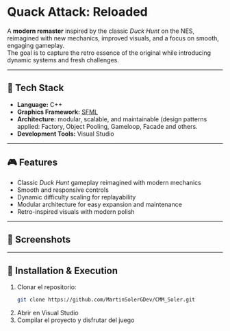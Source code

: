 # **Quack Attack: Reloaded**

A **modern remaster** inspired by the classic *Duck Hunt* on the NES, reimagined with new mechanics, improved visuals, and a focus on smooth, engaging gameplay.  
The goal is to capture the retro essence of the original while introducing dynamic systems and fresh challenges.

---

## 🚀 Tech Stack

- **Language:** C++  
- **Graphics Framework:** [SFML](https://www.sfml-dev.org/)  
- **Architecture:** modular, scalable, and maintainable (design patterns applied: Factory, Object Pooling, Gameloop, Facade and others.  
- **Development Tools:** Visual Studio  

---

## 🎮 Features

- Classic *Duck Hunt* gameplay reimagined with modern mechanics  
- Smooth and responsive controls  
- Dynamic difficulty scaling for replayability  
- Modular architecture for easy expansion and maintenance  
- Retro-inspired visuals with modern polish  

---

## 📸 Screenshots

---

## 📂 Installation & Execution

1. Clonar el repositorio:  
   ```bash
   git clone https://github.com/MartinSolerGDev/CMM_Soler.git
2. Abrir en Visual Studio
3. Compilar el proyecto y disfrutar del juego
